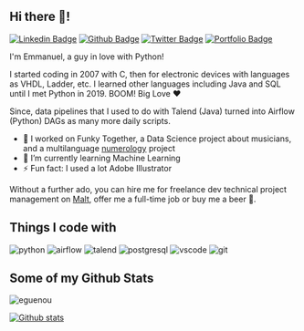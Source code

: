 <!--
**eguenou/eguenou** is a ✨ _special_ ✨ repository because its `README.md` (this file) appears on your GitHub profile.

Here are some ideas to get you started:

- 🔭 I’m currently working on ...
- 🌱 I’m currently learning ...
- 👯 I’m looking to collaborate on ...
- 🤔 I’m looking for help with ...
- 💬 Ask me about ...
- 📫 How to reach me: ...
- 😄 Pronouns: ...
- ⚡ Fun fact: ...
-->
## Hi there :wave:!
[![Linkedin Badge](https://img.shields.io/badge/-guenou-0072b1?style=flat&logo=Linkedin&logoColor=white&link=https://www.linkedin.com/in/guenou/)](https://www.linkedin.com/in/guenou/) [![Github Badge](https://img.shields.io/badge/-eguenou-grey?style=flat&logo=github&logoColor=white&link=https://github.com/eguenou/)](https://www.github.com/eguenou/) [![Twitter Badge](https://img.shields.io/badge/-compuuteio-00acee?style=flat&logo=twitter&logoColor=white&link=https://twitter.com/compuuteio/)](https://www.twitter.com/compuuteio/) [![Portfolio Badge](https://img.shields.io/badge/portfolio-web-blue?style=flat&link=https://compuute.io/)](https://compuute.io/) <p align='left'>

I'm Emmanuel, a guy in love with Python!

I started coding in 2007 with C, then for electronic devices with languages as VHDL, Ladder, etc. I learned other languages including Java and SQL until I met Python in 2019. BOOM! Big Love :heart:
  
Since, data pipelines that I used to do with Talend (Java) turned into Airflow (Python) DAGs as many more daily scripts.

- 🔭 I worked on Funky Together, a Data Science project about musicians, and a multilanguage [numerology](https://github.com/compuuteio/numerology) project
- 🌱 I’m currently learning Machine Learning
- ⚡ Fun fact: I used a lot Adobe Illustrator
  

Without a further ado, you can hire me for freelance dev technical project management on [Malt](https://www.malt.fr/profile/emmanuelguenou), offer me a full-time job or buy me a beer :beers:.

## Things I code with

<p>
  <img alt="python" src="https://img.shields.io/badge/-Python-3776AB?style=flat-square&logo=python&logoColor=white" />
  <img alt="airflow" src="https://img.shields.io/badge/-Airflow-2ECC40?style=flat-square&logo=apache-airflow&logoColor=black" />
  <img alt="talend" src="https://img.shields.io/badge/-Talend-1675BC?style=flat-square&logo=talend&logoColor=white" />
  <img alt="postgresql" src="https://img.shields.io/badge/-PostgeSQL-336791?style=flat-square&logo=postgresql&logoColor=white" />
  <img alt="vscode" src="https://img.shields.io/badge/-VS%20Code-007ACC?style=flat-square&logo=visual-studio-code&logoColor=white" />
  <img alt="git" src="https://img.shields.io/badge/-Git-F05032?style=flat-square&logo=git&logoColor=white" />
</p>

## Some of my Github Stats
<p align=left><img src=https://komarev.com/ghpvc/?username=eguenou&color=00AFEC&style=plastic alt=eguenou /></p>

[![Github stats](https://github-readme-stats.vercel.app/api?username=eguenou&show_icons=true&include_all_commits=true)](https://github.com/eguenou/github-readme-stats)

<!--[![Top Langs](https://github-readme-stats.vercel.app/api/top-langs/?username=eguenou&layout=compact)](https://github.com/eguenou/github-readme-stats)-->
